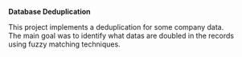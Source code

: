 **Database Deduplication**

This project implements a deduplication for some company data.  
The main goal was to identify what datas are doubled in the records<br>
using fuzzy matching techniques.